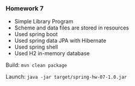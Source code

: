 ### Homework 7
- Simple Library Program
- Scheme and data files are stored in resources
- Used spring boot
- Used spring data JPA with Hibernate
- Used spring shell
- Used H2 in-memory database

Build: `mvn clean package`

Launch: `java -jar target/spring-hw-07-1.0.jar`